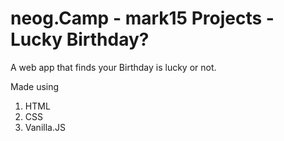 <h1> neog.Camp - mark15 Projects - Lucky Birthday? </h1>

A web app that finds your Birthday is lucky or not.

Made using
1. HTML
2. CSS
3. Vanilla.JS
